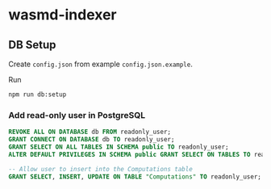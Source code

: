 # wasmd-indexer


## DB Setup

Create `config.json` from example `config.json.example`.

Run
```bash
npm run db:setup
```

### Add read-only user in PostgreSQL

```sql
REVOKE ALL ON DATABASE db FROM readonly_user;
GRANT CONNECT ON DATABASE db TO readonly_user;
GRANT SELECT ON ALL TABLES IN SCHEMA public TO readonly_user;
ALTER DEFAULT PRIVILEGES IN SCHEMA public GRANT SELECT ON TABLES TO readonly_user;

-- Allow user to insert into the Computations table
GRANT SELECT, INSERT, UPDATE ON TABLE "Computations" TO readonly_user;
```
